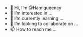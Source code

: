 - 👋 Hi, I’m @Hamiqueency
- 👀 I’m interested in ...
- 🌱 I’m currently learning ...
- 💞️ I’m looking to collaborate on ...
- 📫 How to reach me ...

<!---
Hamiqueency/Hamiqueency is a ✨ special ✨ repository because its `README.md` (this file) appears on your GitHub profile.
You can click the Preview link to take a look at your changes.
--->
